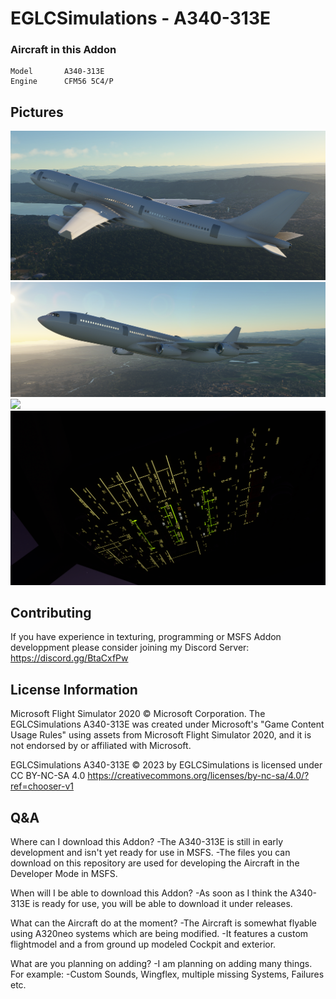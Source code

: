 # EGLCSimulations - A340-313E

### Aircraft in this Addon

 ```
 Model       A340-313E
 Engine      CFM56 5C4/P
 ```

## Pictures

![](documentation/pictures/1.png)
![](documentation/pictures/2.png)
![](documentation/pictures/3.png)
![](documentation/pictures/4.png)

## Contributing

If you have experience in texturing, programming or MSFS Addon developpment please consider joining my Discord Server:
https://discord.gg/BtaCxfPw

## License Information

Microsoft Flight Simulator 2020 © Microsoft Corporation. The EGLCSimulations A340-313E was created under Microsoft's "Game Content Usage Rules" using assets from Microsoft Flight Simulator 2020, and it is not endorsed by or affiliated with Microsoft. 

EGLCSimulations A340-313E © 2023 by EGLCSimulations is licensed under CC BY-NC-SA 4.0 
https://creativecommons.org/licenses/by-nc-sa/4.0/?ref=chooser-v1

## Q&A

Where can I download this Addon?
-The A340-313E is still in early development and isn't yet ready for use in MSFS.
-The files you can download on this repository are used for developing the Aircraft in the Developer Mode in MSFS. 

When will I be able to download this Addon?
-As soon as I think the A340-313E is ready for use, you will be able to download it under releases.

What can the Aircraft do at the moment?
-The Aircraft is somewhat flyable using A320neo systems which are being modified.
-It features a custom flightmodel and a from ground up modeled Cockpit and exterior.

What are you planning on adding?
-I am planning on adding many things. For example:
-Custom Sounds, Wingflex, multiple missing Systems, Failures etc.